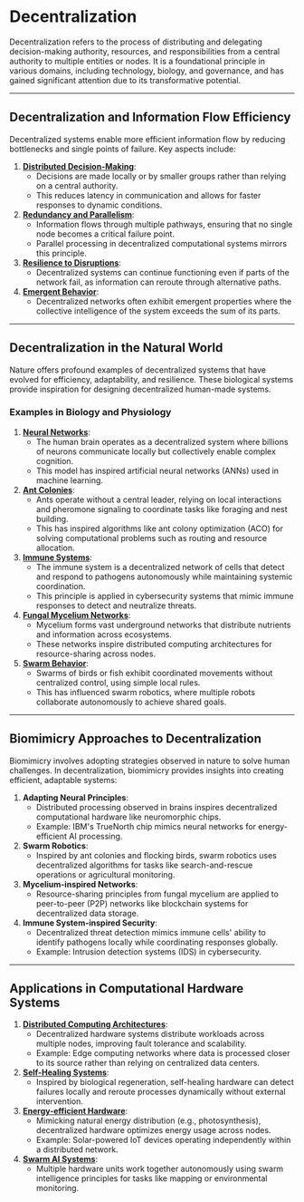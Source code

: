 # Decentralization

Decentralization refers to the process of distributing and delegating decision-making authority, resources, and responsibilities from a central authority to multiple entities or nodes. It is a foundational principle in various domains, including technology, biology, and governance, and has gained significant attention due to its transformative potential.

***

## **Decentralization and Information Flow Efficiency**

Decentralized systems enable more efficient information flow by reducing bottlenecks and single points of failure. Key aspects include:

1. [**Distributed Decision-Making**](../misc/semiconductor_electronics.md):
   * Decisions are made locally or by smaller groups rather than relying on a central authority.
   * This reduces latency in communication and allows for faster responses to dynamic conditions.
2. [**Redundancy and Parallelism**](broken-reference):
   * Information flows through multiple pathways, ensuring that no single node becomes a critical failure point.
   * Parallel processing in decentralized computational systems mirrors this principle.
3. [**Resilience to Disruptions**](broken-reference):
   * Decentralized systems can continue functioning even if parts of the network fail, as information can reroute through alternative paths.
4. [**Emergent Behavior**](../EMERGENT_BEHAVIOR.md):
   * Decentralized networks often exhibit emergent properties where the collective intelligence of the system exceeds the sum of its parts.

***

## **Decentralization in the Natural World**

Nature offers profound examples of decentralized systems that have evolved for efficiency, adaptability, and resilience. These biological systems provide inspiration for designing decentralized human-made systems.

### **Examples in Biology and Physiology**

1. [**Neural Networks**](../NEURAL_NETWORKS.md):
   * The human brain operates as a decentralized system where billions of neurons communicate locally but collectively enable complex cognition.
   * This model has inspired artificial neural networks (ANNs) used in machine learning.
2. [**Ant Colonies**](../ANT_COLONIES.md):
   * Ants operate without a central leader, relying on local interactions and pheromone signaling to coordinate tasks like foraging and nest building.
   * This has inspired algorithms like ant colony optimization (ACO) for solving computational problems such as routing and resource allocation.
3. [**Immune Systems**](../IMMUNE_SYSTEM.md):
   * The immune system is a decentralized network of cells that detect and respond to pathogens autonomously while maintaining systemic coordination.
   * This principle is applied in cybersecurity systems that mimic immune responses to detect and neutralize threats.
4. [**Fungal Mycelium Networks**](../MYCELIUM_NETWORKS.md):
   * Mycelium forms vast underground networks that distribute nutrients and information across ecosystems.
   * These networks inspire distributed computing architectures for resource-sharing across nodes.
5. [**Swarm Behavior**](../SWARM_BEHAVIOR.md):
   * Swarms of birds or fish exhibit coordinated movements without centralized control, using simple local rules.
   * This has influenced swarm robotics, where multiple robots collaborate autonomously to achieve shared goals.

***

## **Biomimicry Approaches to Decentralization**

Biomimicry involves adopting strategies observed in nature to solve human challenges. In decentralization, biomimicry provides insights into creating efficient, adaptable systems:

1. **Adapting Neural Principles**:
   * Distributed processing observed in brains inspires decentralized computational hardware like neuromorphic chips.
   * Example: IBM's TrueNorth chip mimics neural networks for energy-efficient AI processing.
2. **Swarm Robotics**:
   * Inspired by ant colonies and flocking birds, swarm robotics uses decentralized algorithms for tasks like search-and-rescue operations or agricultural monitoring.
3. **Mycelium-inspired Networks**:
   * Resource-sharing principles from fungal mycelium are applied to peer-to-peer (P2P) networks like blockchain systems for decentralized data storage.
4. **Immune System-inspired Security**:
   * Decentralized threat detection mimics immune cells' ability to identify pathogens locally while coordinating responses globally.
   * Example: Intrusion detection systems (IDS) in cybersecurity.

***

## **Applications in Computational Hardware Systems**

1. [**Distributed Computing Architectures**](../DISTRIBUTED_COMPUTING.md):
   * Decentralized hardware systems distribute workloads across multiple nodes, improving fault tolerance and scalability.
   * Example: Edge computing networks where data is processed closer to its source rather than relying on centralized data centers.
2. [**Self-Healing Systems**](../SELF_HEALING_SYSTEMS.md):
   * Inspired by biological regeneration, self-healing hardware can detect failures locally and reroute processes dynamically without external intervention.
3. [**Energy-efficient Hardware**](../ENERGY_EFFICIENCY.md):
   * Mimicking natural energy distribution (e.g., photosynthesis), decentralized hardware optimizes energy usage across nodes.
   * Example: Solar-powered IoT devices operating independently within a distributed network.
4. [**Swarm AI Systems**](../SWARM_AI_SYSTEMS.md):
   * Multiple hardware units work together autonomously using swarm intelligence principles for tasks like mapping or environmental monitoring.
